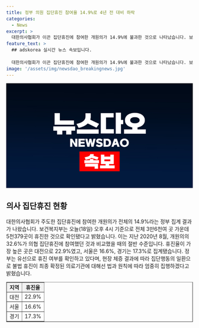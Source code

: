 ```yaml
---
title: 정부 의원 집단휴진 참여율 14.9%로 4년 전 대비 하락
categories:
  - News
excerpt: >
  대한의사협회가 이끈 집단휴진에 참여한 개원의가 14.9%에 불과한 것으로 나타났습니다. 보건복지부는 전체 3만6천여 곳 중 5천379곳이 휴진했다고 발표했는데, 이는 2020년 의협 집단휴진에 참여한 개원의의 절반에 불과합니다. 대전이 22.9%로 가장 높았고, 서울과 경기는 각각 16.6%, 17.3%로 집계됐습니다. 정부는 불법 휴진에 대해 법과 원칙에 따라 엄중히 대응할 것이라 밝혔습니다.
feature_text: >
  ## adskorea 실시간 뉴스 속보입니다.

  대한의사협회가 이끈 집단휴진에 참여한 개원의가 14.9%에 불과한 것으로 나타났습니다. 보건복지부는 전체 3만6천여 곳 중 5천379곳이 휴진했다고 발표했는데, 이는 2020년 의협 집단휴진에 참여한 개원의의 절반에 불과합니다. 대전이 22.9%로 가장 높았고, 서울과 경기는 각각 16.6%, 17.3%로 집계됐습니다. 정부는 불법 휴진에 대해 법과 원칙에 따라 엄중히 대응할 것이라 밝혔습니다.
image: '/assets/img/newsdao_breakingnews.jpg'
---
```


<p><img src="/assets/img/newsdao_breakingnews.jpg" alt="adskorea 속보" /></p>

<h2 data-ke-size="size26">의사 집단휴진 현황</h2>

<p data-ke-size="size16">대한의사협회가 주도한 집단휴진에 참여한 개원의가 전체의 14.9%라는 정부 집계 결과가 나왔습니다. 보건복지부는 오늘(18일) 오후 4시 기준으로 전체 3만6천여 곳 가운데 5천379곳이 휴진한 것으로 확인됐다고 밝혔습니다. 이는 지난 2020년 8월, 개원의의 32.6%가 의협 집단휴진에 참여했던 것과 비교했을 때의 절반 수준입니다. 휴진율이 가장 높은 곳은 대전으로 22.9%였고, 서울은 16.6%, 경기는 17.3%로 집계됐습니다. 정부는 유선으로 휴진 여부를 확인하고 있다며, 현장 체증 결과에 따라 집단행동의 일환으로 불법 휴진이 최종 확정된 의료기관에 대해선 법과 원칙에 따라 엄중히 집행하겠다고 밝혔습니다.</p>

<table style="width: 100%;" border="1">
<tbody>
<tr>
<td style="text-align: center; background-color: #f2f2f2;"><b>지역</b></td>
<td style="text-align: center; background-color: #f2f2f2;"><b>휴진율</b></td>
</tr>
<tr>
<td style="text-align: center;">대전</td>
<td style="text-align: center;">22.9%</td>
</tr>
<tr>
<td style="text-align: center;">서울</td>
<td style="text-align: center;">16.6%</td>
</tr>
<tr>
<td style="text-align: center;">경기</td>
<td style="text-align: center;">17.3%</td>
</tr>
</tbody>
</table>

<p data-ke-size="size16">&nbsp;</p>

